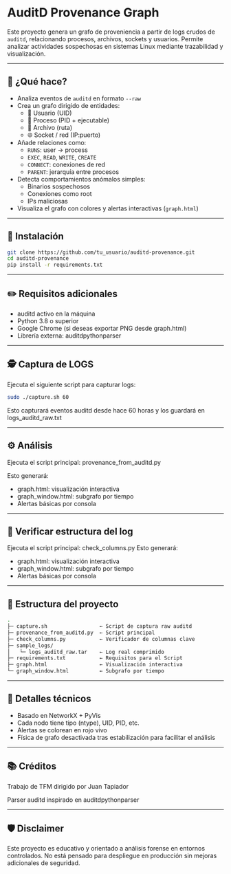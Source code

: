 # AuditD Provenance Graph

Este proyecto genera un grafo de proveniencia a partir de logs crudos de `auditd`, relacionando procesos, archivos, sockets y usuarios. Permite analizar actividades sospechosas en sistemas Linux mediante trazabilidad y visualización.

---

## 🧠 ¿Qué hace?

- Analiza eventos de `auditd` en formato `--raw`
- Crea un grafo dirigido de entidades:
  - 🧍 Usuario (UID)
  - 🧠 Proceso (PID + ejecutable)
  - 📄 Archivo (ruta)
  - 🌐 Socket / red (IP:puerto)
- Añade relaciones como:
  - `RUNS`: user → process
  - `EXEC`, `READ`, `WRITE`, `CREATE`
  - `CONNECT`: conexiones de red
  - `PARENT`: jerarquía entre procesos
- Detecta comportamientos anómalos simples:
  - Binarios sospechosos
  - Conexiones como root
  - IPs maliciosas
- Visualiza el grafo con colores y alertas interactivas (`graph.html`)

---

## 🚀 Instalación

```bash
git clone https://github.com/tu_usuario/auditd-provenance.git
cd auditd-provenance
pip install -r requirements.txt
```

---

## ✏️ Requisitos adicionales

- auditd activo en la máquina
- Python 3.8 o superior
- Google Chrome (si deseas exportar PNG desde graph.html)
- Librería externa: auditdpythonparser

---

## 🕵️ Captura de LOGS

Ejecuta el siguiente script para capturar logs:

```bash
sudo ./capture.sh 60
```
Esto capturará eventos auditd desde hace 60 horas y los guardará en logs_auditd_raw.txt

---

## ⚙️ Análisis

Ejecuta el script principal: provenance_from_auditd.py

Esto generará:
- graph.html: visualización interactiva
- graph_window.html: subgrafo por tiempo
- Alertas básicas por consola


---

## 🔎 Verificar estructura del log

Ejecuta el script principal: check_columns.py 
Esto generará:
- graph.html: visualización interactiva
- graph_window.html: subgrafo por tiempo
- Alertas básicas por consola


---

## 📁 Estructura del proyecto
```bash
.
├─ capture.sh                 ← Script de captura raw auditd
├─ provenance_from_auditd.py  ← Script principal
├─ check_columns.py           ← Verificador de columnas clave
├─ sample_logs/
│   └─ logs_auditd_raw.tar    ← Log real comprimido
├─ requirements.txt           ← Requisitos para el Script
├─ graph.html                 ← Visualización interactiva
└─ graph_window.html          ← Subgrafo por tiempo
```

---

## 📌 Detalles técnicos

- Basado en NetworkX + PyVis
- Cada nodo tiene tipo (ntype), UID, PID, etc.
- Alertas se colorean en rojo vivo
- Física de grafo desactivada tras estabilización para facilitar el análisis


---

##  📚 Créditos
Trabajo de TFM dirigido por Juan Tapiador

Parser auditd inspirado en auditdpythonparser


---

## 🛡️ Disclaimer
Este proyecto es educativo y orientado a análisis forense en entornos controlados. No está pensado para despliegue en producción sin mejoras adicionales de seguridad.
